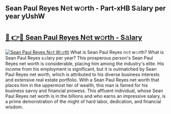 ## Sean Paul Reyes N𝚎t w𝚘rth - Part-xHB S𝚊lary per year yUshW

# <h2><a href="http://gc25si.nevu.top/?p=Sean+Paul+Reyes">🔗 👉🔴 Sean Paul Reyes N𝚎t w𝚘rth - S𝚊lary</a></h2>

[![Sean Paul Reyes N𝚎t W𝚘rth](https://i.imgur.com/Oavwk0R.jpeg)](http://gc25si.nevu.top/?p=Sean+Paul+Reyes)
What is Sean Paul Reyes n𝚎t w𝚘rth? What is Sean Paul Reyes s𝚊lary per year?
This prosperous person's Sean Paul Reyes net worth is considerable, placing him among the industry's elite. His income from his employment is significant, but it is outmatched by Sean Paul Reyes net worth, which is attributed to his diverse business interests and extensive real estate portfolio. With a Sean Paul Reyes net worth that places him in the uppermost tier of wealth, this man is famed for his business savvy and financial prowess. This affluent individual, whose Sean Paul Reyes net worth is in the billions and who earns an impressive salary, is a prime demonstration of the might of hard labor, dedication, and financial wisdom.
